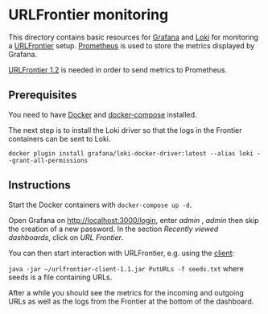 # URLFrontier monitoring

This directory contains basic resources for [Grafana](https://grafana.com/) and [Loki](https://grafana.com/oss/loki/) for monitoring a [URLFrontier](http://urlfrontier.net) setup.
[Prometheus](https://prometheus.io/) is used to store the metrics displayed by Grafana.

[URLFrontier 1.2](https://github.com/crawler-commons/url-frontier/releases/tag/urlfrontier-1.2) is needed in order to send metrics to Prometheus. 

## Prerequisites

You need to have [Docker](https://docs.docker.com/get-docker/) and [docker-compose](https://docs.docker.com/compose/install/#install-compose) installed. 

The next step is to install the Loki driver so that the logs in the Frontier containers can be sent to Loki.

`docker plugin install grafana/loki-docker-driver:latest --alias loki --grant-all-permissions`

## Instructions

Start the Docker containers with `docker-compose up -d`.

Open Grafana on [http://localhost:3000/login](http://localhost:3000/login), enter _admin_ , _admin_  then skip the creation of a new password. In the section _Recently viewed dashboards_, click on _URL Frontier_.

You can then start interaction with URLFrontier, e.g. using the [client](https://github.com/crawler-commons/url-frontier/releases/download/urlfrontier-1.1/urlfrontier-client-1.1.jar):

`java -jar ~/urlfrontier-client-1.1.jar PutURLs -f seeds.txt` where seeds is a file containing URLs.

After a while you should see the metrics for the incoming and outgoing URLs as well as the logs from the Frontier at the bottom of the dashboard.



